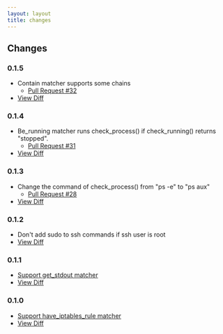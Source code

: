 ```yaml
---
layout: layout
title: changes
---
```


## Changes

### 0.1.5

 * Contain matcher supports some chains
   * [Pull Request #32](https://github.com/mizzy/serverspec/pull/32)
 * [View Diff](https://github.com/mizzy/serverspec/compare/v0.1.4...v0.1.5)

### 0.1.4

 * Be\_running matcher runs check\_process() if check\_running() returns "stopped".
   * [Pull Request #31](https://github.com/mizzy/serverspec/pull/31)
 * [View Diff](https://github.com/mizzy/serverspec/compare/v0.1.3...v0.1.4)

### 0.1.3

 * Change the command of check_process() from "ps -e" to "ps aux"
   * [Pull Request #28](https://github.com/mizzy/serverspec/pull/28)
 * [View Diff](https://github.com/mizzy/serverspec/compare/v0.1.2...v0.1.3)

### 0.1.2

 * Don't add sudo to ssh commands if ssh user is root
 * [View Diff](https://github.com/mizzy/serverspec/compare/v0.1.1...v0.1.2)

### 0.1.1

 * [Support get_stdout matcher](/matchers.html#commands)
 * [View Diff](https://github.com/mizzy/serverspec/compare/v0.1.0...v0.1.1)

### 0.1.0

 * [Support have\_iptables\_rule matcher](/matchers.html#iptables)
 * [View Diff](https://github.com/mizzy/serverspec/compare/v0.0.19...v0.1.0)
